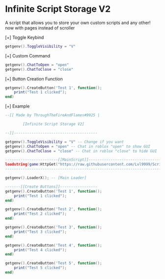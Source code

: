 # Infinite Script Storage V2
A script that allows you to store your own custom scripts and any other! now with pages instead of scroller

[+] Toggle Keybind
```lua
getgenv().ToggleVisibility = "V"
```
[+] Custom Command
```lua
getgenv().ChatToOpen = "open" 
getgenv().ChatToClose = "close"
```
[+] Button Creation Function
```lua
getgenv().CreateButton('Test 1', function();
    print("Test 1 clicked");
end)
```
[+] Example
```lua
--[[ Made by ThroughTheFireAndFlames#9925 | 

        [Infinite Script Storage V2]

--]]--------------------------------------

getgenv().ToggleVisibility = "V" -- Change if you want
getgenv().ChatToOpen = "open" -- Chat in roblox "open" to show GUI
getgenv().ChatToClose = "close" -- Chat in roblox "close" to hide GUI

------------------------[[MainScript]]----------------------------------------------------------------
loadstring(game:HttpGet("https://raw.githubusercontent.com/Lvl9999/ScriptStorageV2/main/Universal"))(); 
------------------------------------------------------------------------------------------------------

getgenv().LoaderX(); -- [Main Loader]

-------[[Create Buttons]]-----------------
getgenv().CreateButton('Test 1', function();
    print("Test 1 clicked");
end)

getgenv().CreateButton('Test 2', function();
    print("Test 2 clicked");
end)

getgenv().CreateButton('Test 3', function();
    print("Test 3 clicked");
end)

getgenv().CreateButton('Test 4', function();
    print("Test 4 clicked");
end)

getgenv().CreateButton('Test 5', function();
    print("Test 5 clicked");
end)
```
